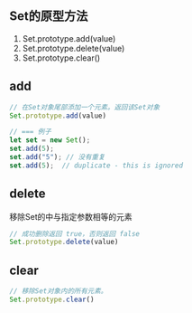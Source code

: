 
## Set的原型方法
1. Set.prototype.add(value)
2. Set.prototype.delete(value)
3. Set.prototype.clear()


## add
```js
// 在Set对象尾部添加一个元素。返回该Set对象
Set.prototype.add(value)

// === 例子
let set = new Set();
set.add(5);
set.add("5"); // 没有重复
set.add(5);  // duplicate - this is ignored
```

## delete
移除Set的中与指定参数相等的元素
```js
// 成功删除返回 true，否则返回 false
Set.prototype.delete(value)
```

## clear
```js
// 移除Set对象内的所有元素。
Set.prototype.clear()
```